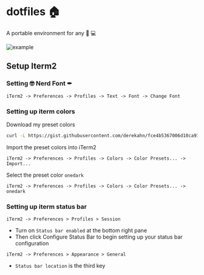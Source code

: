 # dotfiles 🏠

A portable environment for any 🍎 💻

![example](https://i.imgur.com/1FAZCUy.png)

## Setup Iterm2

### Setting 🤓 Nerd Font ✒

```shell
iTerm2 -> Preferences -> Profiles -> Text -> Font -> Change Font
```

### Setting up iterm colors

Download my preset colors

```bash
curl -L https://gist.githubusercontent.com/derekahn/fce4b5367006d10ca91a171d992999e0/raw/711122aca2f603339d1acc734bef88b2f6f018a3/onedark.itermcolors -o ~/Documents/onedark.itermcolors
```

Import the preset colors into iTerm2

```shell
iTerm2 -> Preferences -> Profiles -> Colors -> Color Presets... -> Import...
```

Select the preset color `onedark`

```shell
iTerm2 -> Preferences -> Profiles -> Colors -> Color Presets... -> onedark
```

### Setting up iterm status bar

```shell
iTerm2 -> Preferences > Profiles > Session
```

- Turn on `Status bar enabled` at the bottom right pane
- Then click Configure Status Bar to begin setting up your status bar configuration

```shell
iTerm2 -> Preferences > Appearance > General
```

- `Status bar location` is the third key
